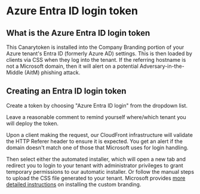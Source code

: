 # Azure Entra ID login token

## What is the Azure Entra ID login token

This Canarytoken is installed into the Company Branding portion of your Azure tenant's Entra ID (formerly Azure AD) settings. This is then loaded by
clients via CSS when they log into the tenant. If the referring hostname is not a Microsoft domain, then it will alert on a potential Adversary-in-the-Middle (AitM) phishing attack.

## Creating an Entra ID login token

Create a token by choosing "Azure Entra ID login" from the dropdown list.

Leave a reasonable comment to remind yourself where/which tenant you will deploy the token.

Upon a client making the request, our CloudFront infrastructure will validate the HTTP Referer header to ensure it is expected. You get an alert if the domain doesn't match one of those that Microsoft uses for login handling.

Then select either the automated installer, which will open a new tab and redirect you to login to your tenant with administrator privileges
to grant temporary permissions to our automatic installer. Or follow the manual steps to upload the CSS file generated to your tenant. Microsoft
provides [more detailed instructions](https://learn.microsoft.com/en-us/entra/fundamentals/how-to-customize-branding#how-to-navigate-the-company-branding-process) on installing the custom branding.

